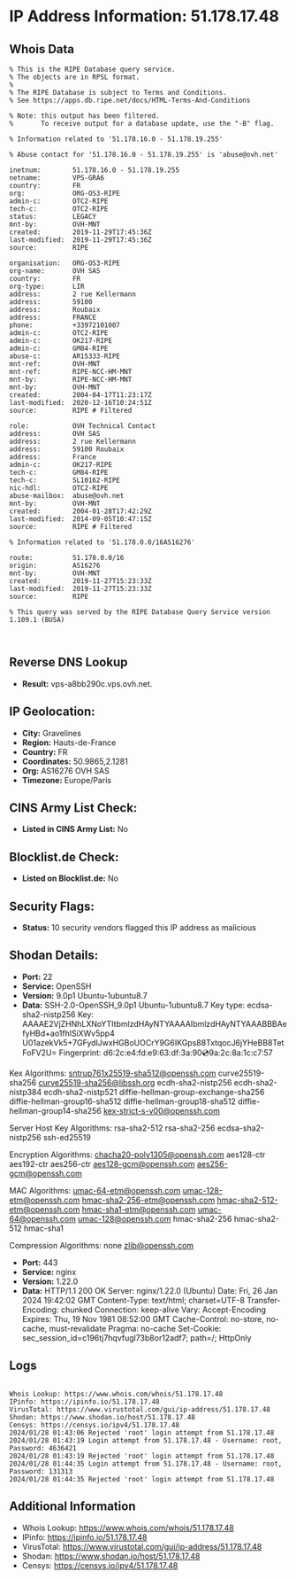# IP Address Information: 51.178.17.48

## Whois Data
```
% This is the RIPE Database query service.
% The objects are in RPSL format.
%
% The RIPE Database is subject to Terms and Conditions.
% See https://apps.db.ripe.net/docs/HTML-Terms-And-Conditions

% Note: this output has been filtered.
%       To receive output for a database update, use the "-B" flag.

% Information related to '51.178.16.0 - 51.178.19.255'

% Abuse contact for '51.178.16.0 - 51.178.19.255' is 'abuse@ovh.net'

inetnum:        51.178.16.0 - 51.178.19.255
netname:        VPS-GRA6
country:        FR
org:            ORG-OS3-RIPE
admin-c:        OTC2-RIPE
tech-c:         OTC2-RIPE
status:         LEGACY
mnt-by:         OVH-MNT
created:        2019-11-29T17:45:36Z
last-modified:  2019-11-29T17:45:36Z
source:         RIPE

organisation:   ORG-OS3-RIPE
org-name:       OVH SAS
country:        FR
org-type:       LIR
address:        2 rue Kellermann
address:        59100
address:        Roubaix
address:        FRANCE
phone:          +33972101007
admin-c:        OTC2-RIPE
admin-c:        OK217-RIPE
admin-c:        GM84-RIPE
abuse-c:        AR15333-RIPE
mnt-ref:        OVH-MNT
mnt-ref:        RIPE-NCC-HM-MNT
mnt-by:         RIPE-NCC-HM-MNT
mnt-by:         OVH-MNT
created:        2004-04-17T11:23:17Z
last-modified:  2020-12-16T10:24:51Z
source:         RIPE # Filtered

role:           OVH Technical Contact
address:        OVH SAS
address:        2 rue Kellermann
address:        59100 Roubaix
address:        France
admin-c:        OK217-RIPE
tech-c:         GM84-RIPE
tech-c:         SL10162-RIPE
nic-hdl:        OTC2-RIPE
abuse-mailbox:  abuse@ovh.net
mnt-by:         OVH-MNT
created:        2004-01-28T17:42:29Z
last-modified:  2014-09-05T10:47:15Z
source:         RIPE # Filtered

% Information related to '51.178.0.0/16AS16276'

route:          51.178.0.0/16
origin:         AS16276
mnt-by:         OVH-MNT
created:        2019-11-27T15:23:33Z
last-modified:  2019-11-27T15:23:33Z
source:         RIPE

% This query was served by the RIPE Database Query Service version 1.109.1 (BUSA)



```
## Reverse DNS Lookup
- **Result:** vps-a8bb290c.vps.ovh.net.

## IP Geolocation:
- **City:** Gravelines
- **Region:** Hauts-de-France
- **Country:** FR
- **Coordinates:** 50.9865,2.1281
- **Org:** AS16276 OVH SAS
- **Timezone:** Europe/Paris

## CINS Army List Check:
- **Listed in CINS Army List:** 
No

## Blocklist.de Check:
- **Listed on Blocklist.de:** 
No

## Security Flags:
- **Status:** 10 security vendors flagged this IP address as malicious

## Shodan Details:
- **Port:** 22
- **Service:** OpenSSH
- **Version:** 9.0p1 Ubuntu-1ubuntu8.7
- **Data:** SSH-2.0-OpenSSH_9.0p1 Ubuntu-1ubuntu8.7
Key type: ecdsa-sha2-nistp256
Key: AAAAE2VjZHNhLXNoYTItbmlzdHAyNTYAAAAIbmlzdHAyNTYAAABBBAefyHBd+ao1fhlSiXWv5pp4
U01azekVk5+7GFydlJwxHGBoUOCrY9G6IKGps88TxtqocJ6jYHeBB8TetFoFV2U=
Fingerprint: d6:2c:e4:fd:e9:63:df:3a:90:cd:9a:2c:8a:1c:c7:57

Kex Algorithms:
	sntrup761x25519-sha512@openssh.com
	curve25519-sha256
	curve25519-sha256@libssh.org
	ecdh-sha2-nistp256
	ecdh-sha2-nistp384
	ecdh-sha2-nistp521
	diffie-hellman-group-exchange-sha256
	diffie-hellman-group16-sha512
	diffie-hellman-group18-sha512
	diffie-hellman-group14-sha256
	kex-strict-s-v00@openssh.com

Server Host Key Algorithms:
	rsa-sha2-512
	rsa-sha2-256
	ecdsa-sha2-nistp256
	ssh-ed25519

Encryption Algorithms:
	chacha20-poly1305@openssh.com
	aes128-ctr
	aes192-ctr
	aes256-ctr
	aes128-gcm@openssh.com
	aes256-gcm@openssh.com

MAC Algorithms:
	umac-64-etm@openssh.com
	umac-128-etm@openssh.com
	hmac-sha2-256-etm@openssh.com
	hmac-sha2-512-etm@openssh.com
	hmac-sha1-etm@openssh.com
	umac-64@openssh.com
	umac-128@openssh.com
	hmac-sha2-256
	hmac-sha2-512
	hmac-sha1

Compression Algorithms:
	none
	zlib@openssh.com


- **Port:** 443
- **Service:** nginx
- **Version:** 1.22.0
- **Data:** HTTP/1.1 200 OK
Server: nginx/1.22.0 (Ubuntu)
Date: Fri, 26 Jan 2024 19:42:02 GMT
Content-Type: text/html; charset=UTF-8
Transfer-Encoding: chunked
Connection: keep-alive
Vary: Accept-Encoding
Expires: Thu, 19 Nov 1981 08:52:00 GMT
Cache-Control: no-store, no-cache, must-revalidate
Pragma: no-cache
Set-Cookie: sec_session_id=c196tj7hqvfugl73b8or12adf7; path=/; HttpOnly



## Logs
```

Whois Lookup: https://www.whois.com/whois/51.178.17.48
IPinfo: https://ipinfo.io/51.178.17.48
VirusTotal: https://www.virustotal.com/gui/ip-address/51.178.17.48
Shodan: https://www.shodan.io/host/51.178.17.48
Censys: https://censys.io/ipv4/51.178.17.48
2024/01/28 01:43:06 Rejected 'root' login attempt from 51.178.17.48
2024/01/28 01:43:19 Login attempt from 51.178.17.48 - Username: root, Password: 4636421
2024/01/28 01:43:19 Rejected 'root' login attempt from 51.178.17.48
2024/01/28 01:44:35 Login attempt from 51.178.17.48 - Username: root, Password: 131313
2024/01/28 01:44:35 Rejected 'root' login attempt from 51.178.17.48

```
## Additional Information
- Whois Lookup: https://www.whois.com/whois/51.178.17.48
- IPinfo: https://ipinfo.io/51.178.17.48
- VirusTotal: https://www.virustotal.com/gui/ip-address/51.178.17.48
- Shodan: https://www.shodan.io/host/51.178.17.48
- Censys: https://censys.io/ipv4/51.178.17.48


